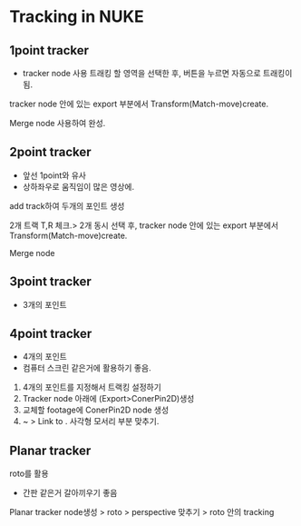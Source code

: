 # Tracking in NUKE
## 1point tracker
- tracker node 사용
트래킹 할 영역을 선택한 후, 버튼을 누르면 자동으로 트래킹이 됨. 

tracker node 안에 있는 export 부분에서 Transform(Match-move)create.

Merge node 사용하여 완성.

## 2point tracker
- 앞선 1point와 유사
- 상하좌우로 움직임이 많은 영상에.

add track하여 두개의 포인트 생성

2개 트랙 T,R 체크.> 2개 동시 선택 후, tracker node 안에 있는 export 부분에서 Transform(Match-move)create.

Merge node

## 3point tracker
- 3개의 포인트

## 4point tracker
- 4개의 포인트
- 컴퓨터 스크린 같은거에 활용하기 좋음.

1. 4개의 포인트를 지정해서 트랙킹 설정하기
2. Tracker node 아래에 (Export>ConerPin2D)생성
3. 교체할 footage에 ConerPin2D node 생성
4. ~ > Link to . 사각형 모서리 부분 맞추기.

## Planar tracker
roto를 활용

- 간판 같은거 갈아끼우기 좋음

Planar tracker node생성 > roto > perspective 맞추기 > roto 안의 tracking 
